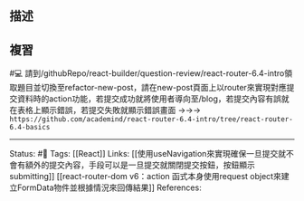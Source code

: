 ## 描述

## 複習

#💻 請到/githubRepo/react-builder/question-review/react-router-6.4-intro領取題目並切換至refactor-new-post，請在new-post頁面上以router來實現對應提交資料時的action功能，若提交成功就將使用者導向至/blog，若提交內容有誤就在表格上顯示錯誤，若提交失敗就顯示錯誤畫面 ->->-> `https://github.com/academind/react-router-6.4-intro/tree/react-router-6.4-basics`
<!--SR:!2023-04-16,75,250-->


---
Status: #🌱 
Tags:
[[React]]
Links:
[[使用useNavigation來實現確保一旦提交就不會有額外的提交內容，手段可以是一旦提交就關閉提交按鈕，按鈕顯示submitting]]
[[react-router-dom v6：action 函式本身使用request object來建立FormData物件並根據情況來回傳結果]]
References: